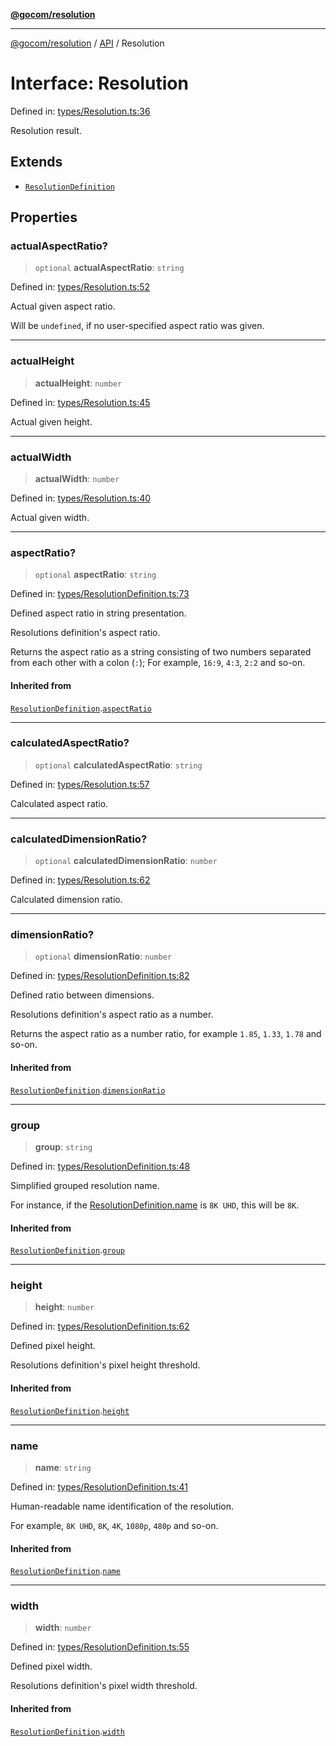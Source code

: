 [**@gocom/resolution**](../README.md)

***

[@gocom/resolution](../README.md) / [API](../Public/API.md) / Resolution

# Interface: Resolution

Defined in: [types/Resolution.ts:36](https://github.com/gocom/resolution/blob/99e3c8c299b03ebf363d8cf3280fd2d09b920aaf/src/types/Resolution.ts#L36)

Resolution result.

## Extends

- [`ResolutionDefinition`](Private.ResolutionDefinition.md)

## Properties

### actualAspectRatio?

> `optional` **actualAspectRatio**: `string`

Defined in: [types/Resolution.ts:52](https://github.com/gocom/resolution/blob/99e3c8c299b03ebf363d8cf3280fd2d09b920aaf/src/types/Resolution.ts#L52)

Actual given aspect ratio.

Will be `undefined`, if no user-specified aspect ratio was given.

***

### actualHeight

> **actualHeight**: `number`

Defined in: [types/Resolution.ts:45](https://github.com/gocom/resolution/blob/99e3c8c299b03ebf363d8cf3280fd2d09b920aaf/src/types/Resolution.ts#L45)

Actual given height.

***

### actualWidth

> **actualWidth**: `number`

Defined in: [types/Resolution.ts:40](https://github.com/gocom/resolution/blob/99e3c8c299b03ebf363d8cf3280fd2d09b920aaf/src/types/Resolution.ts#L40)

Actual given width.

***

### aspectRatio?

> `optional` **aspectRatio**: `string`

Defined in: [types/ResolutionDefinition.ts:73](https://github.com/gocom/resolution/blob/99e3c8c299b03ebf363d8cf3280fd2d09b920aaf/src/types/ResolutionDefinition.ts#L73)

Defined aspect ratio in string presentation.

Resolutions definition's aspect ratio.

Returns the aspect ratio as a string consisting of two numbers separated
from each other with a colon (`:`); For example, `16:9`, `4:3`, `2:2` and
so-on.

#### Inherited from

[`ResolutionDefinition`](Private.ResolutionDefinition.md).[`aspectRatio`](Private.ResolutionDefinition.md#aspectratio)

***

### calculatedAspectRatio?

> `optional` **calculatedAspectRatio**: `string`

Defined in: [types/Resolution.ts:57](https://github.com/gocom/resolution/blob/99e3c8c299b03ebf363d8cf3280fd2d09b920aaf/src/types/Resolution.ts#L57)

Calculated aspect ratio.

***

### calculatedDimensionRatio?

> `optional` **calculatedDimensionRatio**: `number`

Defined in: [types/Resolution.ts:62](https://github.com/gocom/resolution/blob/99e3c8c299b03ebf363d8cf3280fd2d09b920aaf/src/types/Resolution.ts#L62)

Calculated dimension ratio.

***

### dimensionRatio?

> `optional` **dimensionRatio**: `number`

Defined in: [types/ResolutionDefinition.ts:82](https://github.com/gocom/resolution/blob/99e3c8c299b03ebf363d8cf3280fd2d09b920aaf/src/types/ResolutionDefinition.ts#L82)

Defined ratio between dimensions.

Resolutions definition's aspect ratio as a number.

Returns the aspect ratio as a number ratio, for example `1.85`, `1.33`, `1.78` and so-on.

#### Inherited from

[`ResolutionDefinition`](Private.ResolutionDefinition.md).[`dimensionRatio`](Private.ResolutionDefinition.md#dimensionratio)

***

### group

> **group**: `string`

Defined in: [types/ResolutionDefinition.ts:48](https://github.com/gocom/resolution/blob/99e3c8c299b03ebf363d8cf3280fd2d09b920aaf/src/types/ResolutionDefinition.ts#L48)

Simplified grouped resolution name.

For instance, if the [ResolutionDefinition.name](#name) is `8K UHD`, this will be `8K`.

#### Inherited from

[`ResolutionDefinition`](Private.ResolutionDefinition.md).[`group`](Private.ResolutionDefinition.md#group)

***

### height

> **height**: `number`

Defined in: [types/ResolutionDefinition.ts:62](https://github.com/gocom/resolution/blob/99e3c8c299b03ebf363d8cf3280fd2d09b920aaf/src/types/ResolutionDefinition.ts#L62)

Defined pixel height.

Resolutions definition's pixel height threshold.

#### Inherited from

[`ResolutionDefinition`](Private.ResolutionDefinition.md).[`height`](Private.ResolutionDefinition.md#height)

***

### name

> **name**: `string`

Defined in: [types/ResolutionDefinition.ts:41](https://github.com/gocom/resolution/blob/99e3c8c299b03ebf363d8cf3280fd2d09b920aaf/src/types/ResolutionDefinition.ts#L41)

Human-readable name identification of the resolution.

For example, `8K UHD`, `8K`, `4K`, `1080p`, `480p` and so-on.

#### Inherited from

[`ResolutionDefinition`](Private.ResolutionDefinition.md).[`name`](Private.ResolutionDefinition.md#name)

***

### width

> **width**: `number`

Defined in: [types/ResolutionDefinition.ts:55](https://github.com/gocom/resolution/blob/99e3c8c299b03ebf363d8cf3280fd2d09b920aaf/src/types/ResolutionDefinition.ts#L55)

Defined pixel width.

Resolutions definition's pixel width threshold.

#### Inherited from

[`ResolutionDefinition`](Private.ResolutionDefinition.md).[`width`](Private.ResolutionDefinition.md#width)
